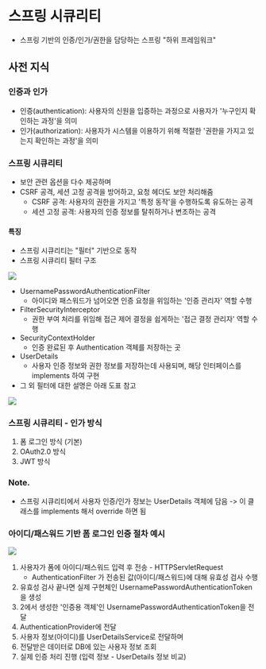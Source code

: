 # 스프링 시큐리티
- 스프링 기반의 인증/인가/권한을 담당하는 스프링 "하위 프레임워크"

## 사전 지식
### 인증과 인가
- 인증(authentication): 사용자의 신원을 입증하는 과정으로 사용자가 '누구인지 확인하는 과정'을 의미
- 인가(authorization): 사용자가 시스템을 이용하기 위해 적절한 '권한을 가지고 있는지 확인하는 과정'을 의미

### 스프링 시큐리티
- 보안 관련 옵션을 다수 제공하며
- CSRF 공격, 세션 고정 공격을 방어하고, 요청 헤더도 보안 처리해줌
  - CSRF 공격: 사용자의 권한을 가지고 '특정 동작'을 수행하도록 유도하는 공격
  - 세션 고정 공격: 사용자의 인증 정보를 탈취하거나 변조하는 공격
 
#### 특징
- 스프링 시큐리티는 "필터" 기반으로 동작
- 스프링 시큐리티 필터 구조
<img src="https://github.com/chp320/ts/assets/47440517/271810e5-43bd-4780-bd1b-a3c2cf72baf1" />

* UsernamePasswordAuthenticationFilter
  - 아이디와 패스워드가 넘어오면 인증 요청을 위임하는 '인증 관리자' 역할 수행
* FilterSecurityInterceptor
  - 권한 부여 처리를 위임해 접근 제어 결정을 쉽게하는 '접근 결정 관리자' 역할 수행
* SecurityContextHolder
  - 인증 완료된 후 Authentication 객체를 저장하는 곳
* UserDetails
  - 사용자 인증 정보와 권한 정보를 저장하는데 사용되며, 해당 인터페이스를 implements 하여 구현
* 그 외 필터에 대한 설명은 아래 도표 참고
<img src="https://github.com/chp320/ts/assets/47440517/bf6a7e78-ab1a-497e-aa24-08aac08ad4ec" />



### 스프링 시큐리티 - 인가 방식
1. 폼 로그인 방식 (기본)
2. OAuth2.0 방식
3. JWT 방식


### Note.
- 스프링 시큐리티에서 사용자 인증/인가 정보는 UserDetails 객체에 담음 -> 이 클래스를 implements 해서 override 하면 됨


### 아이디/패스워드 기반 폼 로그인 인증 절차 예시
<img src="https://github.com/chp320/ts/assets/47440517/7a331345-5cf9-421a-8abf-7e7d28d90f46" />

1. 사용자가 폼에 아이디/패스워드 입력 후 전송 - HTTPServletRequest
   - AuthenticationFilter 가 전송된 값(아이디/패스워드)에 대해 유효성 검사 수행
2. 유효성 검사 끝나면 실제 구현체인 UsernamePasswordAuthenticationToken을 생성
3. 2에서 생성한 '인증용 객체'인 UsernamePasswordAuthenticationToken을 전달
4. AuthenticationProvider에 전달
5. 사용자 정보(아이디)를 UserDetailsService로 전달하며
6. 전달받은 데이터로 DB에 있는 사용자 정보 조회
7. 실제 인증 처리 진행 (입력 정보 - UserDetails 정보 비교)






